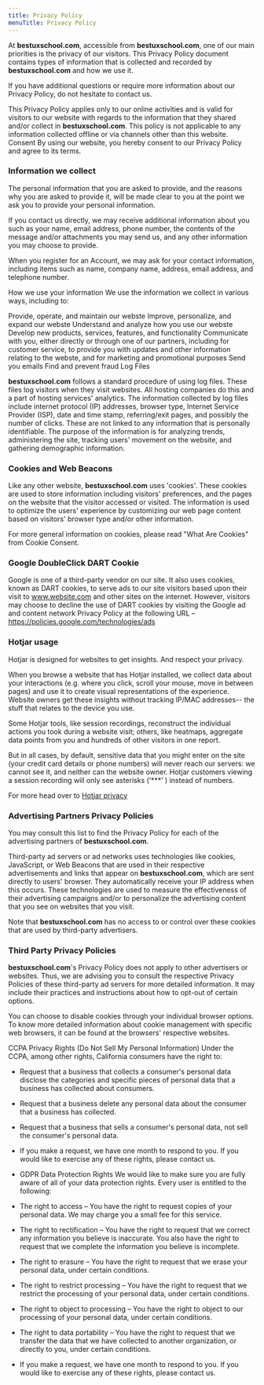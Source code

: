 ```yaml
---
title: Privacy Policy
menuTitle: Privacy Policy
---
```


At **bestuxschool.com**, accessible from **bestuxschool.com**, one of our main priorities is the privacy of our visitors. This Privacy Policy document contains types of information that is collected and recorded by **bestuxschool.com** and how we use it.

If you have additional questions or require more information about our Privacy Policy, do not hesitate to contact us.

This Privacy Policy applies only to our online activities and is valid for visitors to our website with regards to the information that they shared and/or collect in **bestuxschool.com**. This policy is not applicable to any information collected offline or via channels other than this website. 
Consent
By using our website, you hereby consent to our Privacy Policy and agree to its terms.

### Information we collect
The personal information that you are asked to provide, and the reasons why you are asked to provide it, will be made clear to you at the point we ask you to provide your personal information.

If you contact us directly, we may receive additional information about you such as your name, email address, phone number, the contents of the message and/or attachments you may send us, and any other information you may choose to provide.

When you register for an Account, we may ask for your contact information, including items such as name, company name, address, email address, and telephone number.

How we use your information
We use the information we collect in various ways, including to:

Provide, operate, and maintain our webste
Improve, personalize, and expand our webste
Understand and analyze how you use our webste
Develop new products, services, features, and functionality
Communicate with you, either directly or through one of our partners, including for customer service, to provide you with updates and other information relating to the webste, and for marketing and promotional purposes
Send you emails
Find and prevent fraud
Log Files

**bestuxschool.com** follows a standard procedure of using log files. These files log visitors when they visit websites. All hosting companies do this and a part of hosting services' analytics. The information collected by log files include internet protocol (IP) addresses, browser type, Internet Service Provider (ISP), date and time stamp, referring/exit pages, and possibly the number of clicks. These are not linked to any information that is personally identifiable. The purpose of the information is for analyzing trends, administering the site, tracking users' movement on the website, and gathering demographic information.

### Cookies and Web Beacons
Like any other website, **bestuxschool.com** uses 'cookies'. These cookies are used to store information including visitors' preferences, and the pages on the website that the visitor accessed or visited. The information is used to optimize the users' experience by customizing our web page content based on visitors' browser type and/or other information.

For more general information on cookies, please read "What Are Cookies" from Cookie Consent.

### Google DoubleClick DART Cookie
Google is one of a third-party vendor on our site. It also uses cookies, known as DART cookies, to serve ads to our site visitors based upon their visit to www.website.com and other sites on the internet. However, visitors may choose to decline the use of DART cookies by visiting the Google ad and content network Privacy Policy at the following URL – https://policies.google.com/technologies/ads

### Hotjar usage 
Hotjar is designed for websites to get insights. And respect your privacy.

When you browse a website that has Hotjar installed, we collect data about your interactions (e.g. where you click, scroll your mouse, move in between pages) and use it to create visual representations of the experience. Website owners get these insights without tracking IP/MAC addresses-- the stuff that relates to the device you use.

Some Hotjar tools, like session recordings, reconstruct the individual actions you took during a website visit; others, like heatmaps, aggregate data points from you and hundreds of other visitors in one report.

But in all cases, by default, sensitive data that you might enter on the site (your credit card details or phone numbers) will never reach our servers: we cannot see it, and neither can the website owner. Hotjar customers viewing a session recording will only see asterisks (‘***’ ) instead of numbers.

For more head over to [Hotjar privacy](https://www.hotjar.com/privacy/)

### Advertising Partners Privacy Policies
You may consult this list to find the Privacy Policy for each of the advertising partners of **bestuxschool.com**.

Third-party ad servers or ad networks uses technologies like cookies, JavaScript, or Web Beacons that are used in their respective advertisements and links that appear on **bestuxschool.com**, which are sent directly to users' browser. They automatically receive your IP address when this occurs. These technologies are used to measure the effectiveness of their advertising campaigns and/or to personalize the advertising content that you see on websites that you visit.

Note that **bestuxschool.com** has no access to or control over these cookies that are used by third-party advertisers.

### Third Party Privacy Policies
**bestuxschool.com**'s Privacy Policy does not apply to other advertisers or websites. Thus, we are advising you to consult the respective Privacy Policies of these third-party ad servers for more detailed information. It may include their practices and instructions about how to opt-out of certain options.

You can choose to disable cookies through your individual browser options. To know more detailed information about cookie management with specific web browsers, it can be found at the browsers' respective websites.

CCPA Privacy Rights (Do Not Sell My Personal Information)
Under the CCPA, among other rights, California consumers have the right to:

* Request that a business that collects a consumer's personal data disclose the categories and specific pieces of personal data that a business has collected about consumers.

* Request that a business delete any personal data about the consumer that a business has collected.

* Request that a business that sells a consumer's personal data, not sell the consumer's personal data.

* If you make a request, we have one month to respond to you. If you would like to exercise any of these rights, please contact us.

* GDPR Data Protection Rights
We would like to make sure you are fully aware of all of your data protection rights. Every user is entitled to the following:

* The right to access – You have the right to request copies of your personal data. We may charge you a small fee for this service.

* The right to rectification – You have the right to request that we correct any information you believe is inaccurate. You also have the right to request that we complete the information you believe is incomplete.

* The right to erasure – You have the right to request that we erase your personal data, under certain conditions.

* The right to restrict processing – You have the right to request that we restrict the processing of your personal data, under certain conditions.

* The right to object to processing – You have the right to object to our processing of your personal data, under certain conditions.

* The right to data portability – You have the right to request that we transfer the data that we have collected to another organization, or directly to you, under certain conditions.

* If you make a request, we have one month to respond to you. If you would like to exercise any of these rights, please contact us.

